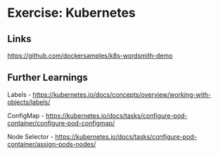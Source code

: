 # Exercise: Kubernetes


## Links

https://github.com/dockersamples/k8s-wordsmith-demo


## Further Learnings

Labels - https://kubernetes.io/docs/concepts/overview/working-with-objects/labels/

ConfigMap - https://kubernetes.io/docs/tasks/configure-pod-container/configure-pod-configmap/

Node Selector - https://kubernetes.io/docs/tasks/configure-pod-container/assign-pods-nodes/
